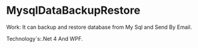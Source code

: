MysqlDataBackupRestore
======================

Work: It can backup and restore database from My Sql and Send By Email. 

Technology`s:.Net 4 And WPF.
